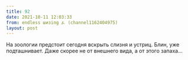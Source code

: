 ```yaml
---
title: 92
date: 2021-10-11 12:03:33
from: endless шизing ⍼ (channel1162404975)
layout: post
---
```


На зоологии предстоит сегодня вскрыть слизня и устриц. Блин, уже подташнивает. Даже скорее не от внешнего вида, а от этого запаха...
